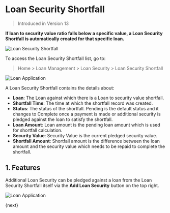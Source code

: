 <!-- add-breadcrumbs -->
# Loan Security Shortfall
> Introduced in Version 13

**If loan to security value ratio falls below a specific value, a Loan Security Shortfall is automatically created for that specific loan.**

<img class="screenshot" alt="Loan Security Shortfall" src="{{docs_base_url}}/v12/assets/img/loan-management/loan-security-shortfall-flow.png">

To access the Loan Security Shortfall list, go to:
> Home > Loan Management > Loan Security > Loan Security Shortfall

<img class="screenshot" alt="Loan Application" src="{{docs_base_url}}/v12/assets/img/loan-management/loan-security-shortfall.png">


A Loan Security Shortfall contains the details about:

  * **Loan**: The Loan against which there is a Loan to security value shortfall.
  * **Shortfall Time**: The time at which the shortfall record was created.
  * **Status**: The status of the shortfall. Pending is the default status and it changes to Complete once a payment is made or additional security is pledged against the loan to satisfy the shortfall.
  * **Loan Amount**: Loan amount is the pending loan amount which is used for shortfall calculation.
  * **Security Value**: Security Value is the current pledged security value.
  * **Shortfall Amount**: Shortfall amount is the difference between the loan amount and the security value which needs to be repaid to complete the shortfall.

## 1. Features

Additional Loan Security can be pledged against a loan from the Loan Security Shortfall itself via the **Add Loan Security** button on the top right.

<img class="screenshot" alt="Loan Application" src="{{docs_base_url}}/v12/assets/img/loan-management/shortfall-security.png">

{next}



